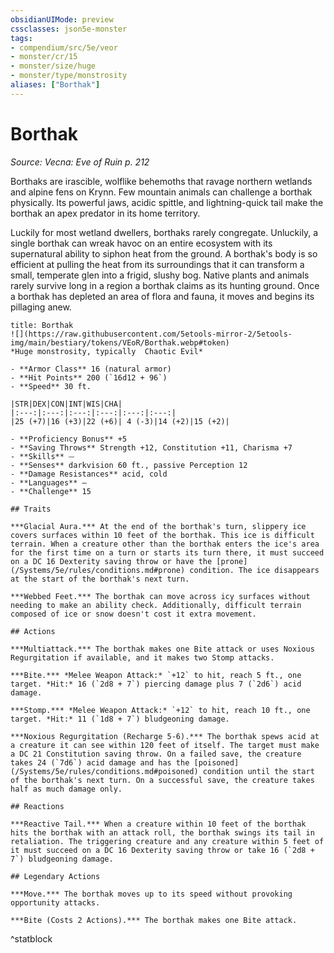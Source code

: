 ```yaml
---
obsidianUIMode: preview
cssclasses: json5e-monster
tags:
- compendium/src/5e/veor
- monster/cr/15
- monster/size/huge
- monster/type/monstrosity
aliases: ["Borthak"]
---
```

# Borthak
*Source: Vecna: Eve of Ruin p. 212*  

Borthaks are irascible, wolflike behemoths that ravage northern wetlands and alpine fens on Krynn. Few mountain animals can challenge a borthak physically. Its powerful jaws, acidic spittle, and lightning-quick tail make the borthak an apex predator in its home territory.

Luckily for most wetland dwellers, borthaks rarely congregate. Unluckily, a single borthak can wreak havoc on an entire ecosystem with its supernatural ability to siphon heat from the ground. A borthak's body is so efficient at pulling the heat from its surroundings that it can transform a small, temperate glen into a frigid, slushy bog. Native plants and animals rarely survive long in a region a borthak claims as its hunting ground. Once a borthak has depleted an area of flora and fauna, it moves and begins its pillaging anew.

```ad-statblock
title: Borthak
![](https://raw.githubusercontent.com/5etools-mirror-2/5etools-img/main/bestiary/tokens/VEoR/Borthak.webp#token)
*Huge monstrosity, typically  Chaotic Evil*

- **Armor Class** 16 (natural armor)
- **Hit Points** 200 (`16d12 + 96`)
- **Speed** 30 ft.

|STR|DEX|CON|INT|WIS|CHA|
|:---:|:---:|:---:|:---:|:---:|:---:|
|25 (+7)|16 (+3)|22 (+6)| 4 (-3)|14 (+2)|15 (+2)|

- **Proficiency Bonus** +5
- **Saving Throws** Strength +12, Constitution +11, Charisma +7
- **Skills** ⏤
- **Senses** darkvision 60 ft., passive Perception 12
- **Damage Resistances** acid, cold
- **Languages** —
- **Challenge** 15

## Traits

***Glacial Aura.*** At the end of the borthak's turn, slippery ice covers surfaces within 10 feet of the borthak. This ice is difficult terrain. When a creature other than the borthak enters the ice's area for the first time on a turn or starts its turn there, it must succeed on a DC 16 Dexterity saving throw or have the [prone](/Systems/5e/rules/conditions.md#prone) condition. The ice disappears at the start of the borthak's next turn.

***Webbed Feet.*** The borthak can move across icy surfaces without needing to make an ability check. Additionally, difficult terrain composed of ice or snow doesn't cost it extra movement.

## Actions

***Multiattack.*** The borthak makes one Bite attack or uses Noxious Regurgitation if available, and it makes two Stomp attacks.

***Bite.*** *Melee Weapon Attack:* `+12` to hit, reach 5 ft., one target. *Hit:* 16 (`2d8 + 7`) piercing damage plus 7 (`2d6`) acid damage.

***Stomp.*** *Melee Weapon Attack:* `+12` to hit, reach 10 ft., one target. *Hit:* 11 (`1d8 + 7`) bludgeoning damage.

***Noxious Regurgitation (Recharge 5-6).*** The borthak spews acid at a creature it can see within 120 feet of itself. The target must make a DC 21 Constitution saving throw. On a failed save, the creature takes 24 (`7d6`) acid damage and has the [poisoned](/Systems/5e/rules/conditions.md#poisoned) condition until the start of the borthak's next turn. On a successful save, the creature takes half as much damage only.

## Reactions

***Reactive Tail.*** When a creature within 10 feet of the borthak hits the borthak with an attack roll, the borthak swings its tail in retaliation. The triggering creature and any creature within 5 feet of it must succeed on a DC 16 Dexterity saving throw or take 16 (`2d8 + 7`) bludgeoning damage.

## Legendary Actions

***Move.*** The borthak moves up to its speed without provoking opportunity attacks.

***Bite (Costs 2 Actions).*** The borthak makes one Bite attack.
```
^statblock